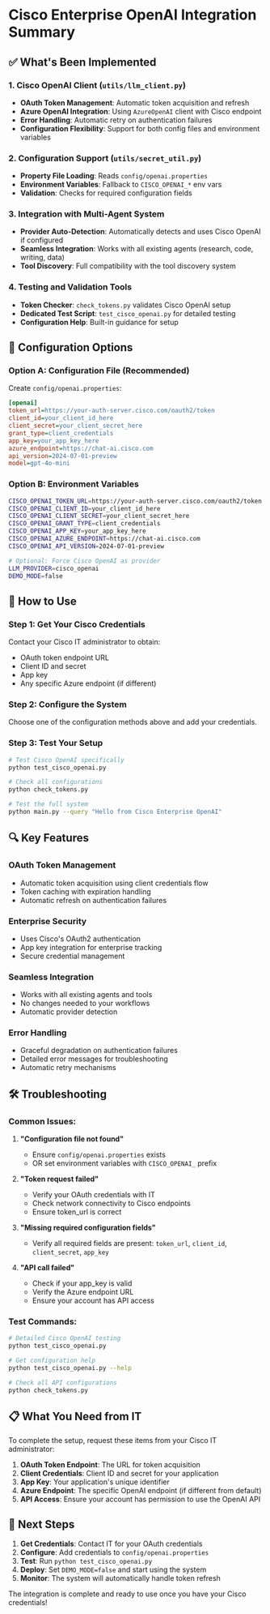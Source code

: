 # Cisco Enterprise OpenAI Integration Summary

## ✅ What's Been Implemented

### 1. **Cisco OpenAI Client** (`utils/llm_client.py`)
- **OAuth Token Management**: Automatic token acquisition and refresh
- **Azure OpenAI Integration**: Using `AzureOpenAI` client with Cisco endpoint
- **Error Handling**: Automatic retry on authentication failures
- **Configuration Flexibility**: Support for both config files and environment variables

### 2. **Configuration Support** (`utils/secret_util.py`)
- **Property File Loading**: Reads `config/openai.properties`
- **Environment Variables**: Fallback to `CISCO_OPENAI_*` env vars
- **Validation**: Checks for required configuration fields

### 3. **Integration with Multi-Agent System**
- **Provider Auto-Detection**: Automatically detects and uses Cisco OpenAI if configured
- **Seamless Integration**: Works with all existing agents (research, code, writing, data)
- **Tool Discovery**: Full compatibility with the tool discovery system

### 4. **Testing and Validation Tools**
- **Token Checker**: `check_tokens.py` validates Cisco OpenAI setup
- **Dedicated Test Script**: `test_cisco_openai.py` for detailed testing
- **Configuration Help**: Built-in guidance for setup

## 🔧 Configuration Options

### Option A: Configuration File (Recommended)
Create `config/openai.properties`:
```ini
[openai]
token_url=https://your-auth-server.cisco.com/oauth2/token
client_id=your_client_id_here
client_secret=your_client_secret_here
grant_type=client_credentials
app_key=your_app_key_here
azure_endpoint=https://chat-ai.cisco.com
api_version=2024-07-01-preview
model=gpt-4o-mini
```

### Option B: Environment Variables
```bash
CISCO_OPENAI_TOKEN_URL=https://your-auth-server.cisco.com/oauth2/token
CISCO_OPENAI_CLIENT_ID=your_client_id_here
CISCO_OPENAI_CLIENT_SECRET=your_client_secret_here
CISCO_OPENAI_GRANT_TYPE=client_credentials
CISCO_OPENAI_APP_KEY=your_app_key_here
CISCO_OPENAI_AZURE_ENDPOINT=https://chat-ai.cisco.com
CISCO_OPENAI_API_VERSION=2024-07-01-preview

# Optional: Force Cisco OpenAI as provider
LLM_PROVIDER=cisco_openai
DEMO_MODE=false
```

## 🚀 How to Use

### Step 1: Get Your Cisco Credentials
Contact your Cisco IT administrator to obtain:
- OAuth token endpoint URL
- Client ID and secret
- App key
- Any specific Azure endpoint (if different)

### Step 2: Configure the System
Choose one of the configuration methods above and add your credentials.

### Step 3: Test Your Setup
```bash
# Test Cisco OpenAI specifically
python test_cisco_openai.py

# Check all configurations
python check_tokens.py

# Test the full system
python main.py --query "Hello from Cisco Enterprise OpenAI"
```

## 🔍 Key Features

### **OAuth Token Management**
- Automatic token acquisition using client credentials flow
- Token caching with expiration handling
- Automatic refresh on authentication failures

### **Enterprise Security**
- Uses Cisco's OAuth2 authentication
- App key integration for enterprise tracking
- Secure credential management

### **Seamless Integration**
- Works with all existing agents and tools
- No changes needed to your workflows
- Automatic provider detection

### **Error Handling**
- Graceful degradation on authentication failures
- Detailed error messages for troubleshooting
- Automatic retry mechanisms

## 🛠️ Troubleshooting

### Common Issues:

1. **"Configuration file not found"**
   - Ensure `config/openai.properties` exists
   - OR set environment variables with `CISCO_OPENAI_` prefix

2. **"Token request failed"**
   - Verify your OAuth credentials with IT
   - Check network connectivity to Cisco endpoints
   - Ensure token_url is correct

3. **"Missing required configuration fields"**
   - Verify all required fields are present: `token_url`, `client_id`, `client_secret`, `app_key`

4. **"API call failed"**
   - Check if your app_key is valid
   - Verify the Azure endpoint URL
   - Ensure your account has API access

### Test Commands:
```bash
# Detailed Cisco OpenAI testing
python test_cisco_openai.py

# Get configuration help
python test_cisco_openai.py --help

# Check all API configurations
python check_tokens.py
```

## 📋 What You Need from IT

To complete the setup, request these items from your Cisco IT administrator:

1. **OAuth Token Endpoint**: The URL for token acquisition
2. **Client Credentials**: Client ID and secret for your application
3. **App Key**: Your application's unique identifier
4. **Azure Endpoint**: The specific OpenAI endpoint (if different from default)
5. **API Access**: Ensure your account has permission to use the OpenAI API

## 🎯 Next Steps

1. **Get Credentials**: Contact IT for your OAuth credentials
2. **Configure**: Add credentials to `config/openai.properties`
3. **Test**: Run `python test_cisco_openai.py`
4. **Deploy**: Set `DEMO_MODE=false` and start using the system
5. **Monitor**: The system will automatically handle token refresh

The integration is complete and ready to use once you have your Cisco credentials!
